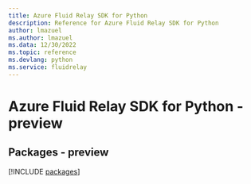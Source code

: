 ```yaml
---
title: Azure Fluid Relay SDK for Python
description: Reference for Azure Fluid Relay SDK for Python
author: lmazuel
ms.author: lmazuel
ms.data: 12/30/2022
ms.topic: reference
ms.devlang: python
ms.service: fluidrelay
---
```

# Azure Fluid Relay SDK for Python - preview
## Packages - preview
[!INCLUDE [packages](fluid-relay-index.md)]